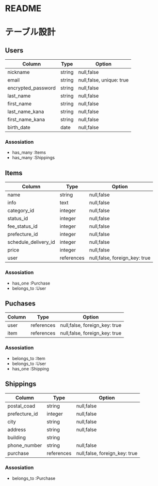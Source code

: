 # README
# テーブル設計
## Users
|Column            |Type  |Option                  |
|------------------|------|------------------------|
|nickname          |string|null,false              |
|email             |string|null,false, unique: true|
|encrypted_password|string|null,false              |
|last_name         |string|null,false              |
|first_name        |string|null,false              |
|last_name_kana    |string|null,false              |
|first_name_kana   |string|null,false              |
|birth_date        |date  |null,false              |
### Assosiation
- has_many :Items
- has_many :Shippings
## Items
|Column              |Type      |Option                       |
|--------------------|----------|-----------------------------|
|name                |string    |null,false                   |
|info                |text      |null,false                   |
|category_id         |integer   |null,false                   |
|status_id           |integer   |null,false                   |
|fee_status_id       |integer   |null,false                   |
|prefecture_id       |integer   |null,false                   |
|schedule_delivery_id|integer   |null,false                   |
|price               |integer   |null,false                   |
|user                |references|null,false, foreign_key: true|
### Assosiation
- has_one :Purchase
- belongs_to :User
## Puchases
|Column           |Type      |Option                       |
|-----------------|----------|-----------------------------|
|user             |references|null,false, foreign_key: true|
|item             |references|null,false, foreign_key: true|
### Assosiation
- belongs_to :Item
- belongs_to :User
- has_one :Shipping
## Shippings
|Column           |Type      |Option                       |
|-----------------|----------|-----------------------------|
|postal_coad      |string    |null,false                   |
|prefecture_id    |integer   |null,false                   |
|city             |string    |null,false                   |
|address          |string    |null,false                   |
|building         |string    |                             |
|phone_number     |string    |null,false                   |
|purchase         |references|null,false, foreign_key: true|
### Assosiation
- belongs_to :Purchase